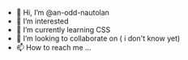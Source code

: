 - 👋 Hi, I’m @an-odd-nautolan
- 👀 I’m interested 
- 🌱 I’m currently learning CSS
- 💞️ I’m looking to collaborate on ( i don't know yet)
- 📫 How to reach me ...

<!---
an-odd-nautolan/an-odd-nautolan is a ✨ special ✨ repository because its `README.md` (this file) appears on your GitHub profile.
You can click the Preview link to take a look at your changes.
--->
